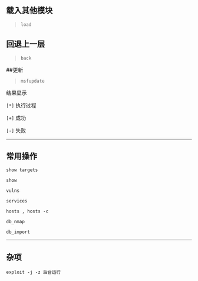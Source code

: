 ## 载入其他模块

> `load`


## 回退上一层 

> `back`

##更新

> `msfupdate`


结果显示

`[*]`  执行过程

`[+]`  成功

`[-]`  失败


-------------
## 常用操作

```shell
show targets 

show 

vulns

services

hosts , hosts -c

db_nmap

db_import
```

--------------------
## 杂项
```shell
exploit -j -z 后台运行
```
